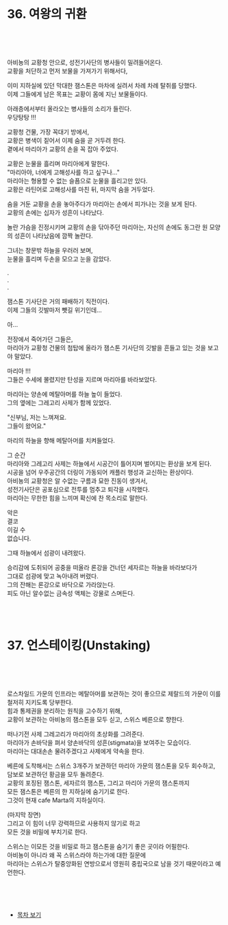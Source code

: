 # 36. 여왕의 귀환 <br>
<br><br><br>

아비뇽의 교황청 안으로, 성전기사단의 병사들이 밀려들어온다.<br>
교황을 처단하고 먼저 보물을 가져가기 위해서다,<br>

이미 지하실에 있던 막대한 잼스톤은 마차에 실려서 차례 차례 탈취를 당했다. <br>
이제 그들에게 남은 목표는 교황이 몸에 지닌 보물들이다.<br>

아래층에서부터 올라오는 병사들의 소리가 들린다. <br>
우당탕탕 !!! <br>

교황청 건물, 가장 꼭대기 방에서, <br>
교황은 병색이 짙어서 이제 숨을 곧 거두려 한다. <br>
곁에서 마리아가 교황의 손을 꼭 잡아 주었다. <br>

교황은 눈물을 흘리며 마리아에게 말한다. <br>
"마리아야, 너에게 고해성사를 하고 싶구나..." <br>
마리아는 형용할 수 없는 슬픔으로 눈물을 흘리고만 있다.<br>
교황은 라틴어로 고해성사를 마친 뒤, 마지막 숨을 거두었다. <br>

숨을 거둔 교황을 손을 놓아주다가 마리아는 손에서 피가나는 것을 보게 된다. <br>
교황의 손에는 십자가 성흔이 나타났다. <br>

놀란 가슴을 진정시키며 교황의 손을 닦아주던 마리아는,
자신의 손에도 동그란 원 모양의 성흔이 나타났음에 깜짝 놀란다. <br>

그녀는 창문밖 하늘을 우러러 보며, <br>
눈물을 흘리며 두손을 모으고 눈을 감았다. <br>

.<br>
.<br>
.<br>

잼스톤 기사단은 거의 패배하기 직전이다.<br>
이제 그들의 깃발마저 뺏길 위기인데...<br>

아...<br>

전장에서 죽어가던 그들은, <br>
마리아가 교황청 건물의 첨탑에 올라가 잼스톤 기사단의 깃발을 흔들고 있는 것을 보고야 말았다. <br>

마리아 !!! <br>
그들은 수세에 몰렸지만 탄성을 지르며 마리아를 바라보았다. <br>

마리아는 양손에 메탈아머를 하늘 높이 들었다. <br>
그의 옆에는 그레고리 사제가 함께 있었다.<br>

"신부님, 저는 느껴져요. <br>
그들이 왔어요." <br>

마리의 하늘을 향해 메탈아머를 치켜들었다. <br>

그 순간 <br>
마리아와 그레고리 사제는 하늘에서 시공간이 틀어지며 벌어지는 환상을 보게 된다. <br>
시공을 넘어 우주공간의 더링이 가동되어 캐플러 행성과 교신하는 환상이다. <br>
아비뇽의 교황청은 알 수없는 구름과 묘한 진동이 생겨서,<br> 
성전기사단은 공포심으로 전투를 멈추고 퇴각을 시작했다. <br>
마리아는 무한한 힘을 느끼며 확신에 찬 목소리로 말한다. <br>

악은 <br>
결코 <br>
이길 수 <br>
없습니다.<br>

그때 하늘에서 섬광이 내려왔다.<br>

승리감에 도취되어 공중을 떠올라 론강을 건너던 세자르는 하늘을 바라보다가<br>
그대로 섬광에 맞고 녹아내려 버렸다. <br>
그의 잔해는 론강으로 바닥으로 가라앉는다. <br>
피도 아닌 알수없는 금속성 액체는 강물로 스며든다. <br>
<br><br><br>

# 37. 언스테이킹(Unstaking) <br>
<br><br><br>

로스차일드 가문의 인프라는 메탈아머를 보관하는 것이 좋으므로 제랄드의 가문이 이를 철저히 지키도록 당부한다. <br>
힘과 통제권을 분리하는 원칙을 고수하기 위해, <br>
교황이 보관하는 아비뇽의 잼스톤을 모두 싣고, 스위스 베른으로 향한다. <br>

떠나기전 사제 그레고리가 마리아의 초상화를 그려준다. <br>
마리아가 손바닥을 펴서 양손바닥의 성흔(stigmata)을 보여주는 모습이다. <br>
마리아는 대대손손 물려주겠다고 사제에게 약속을 한다. <br>

베른에 도착해서는 스위스 3개주가 보관하던 마리아 가문의 잼스톤을 모두 회수하고, <br>
담보로 보관하던 황금을 모두 돌려준다. <br>
교황의 포징된 잼스톤, 세자르의 잼스톤, 그리고 마리아 가문의 잼스톤까지 <br>
모든 잼스톤은 베른의 한 지하실에 숨기기로 한다. <br>
그것이 현재 cafe Marta의 지하실이다. <br>

(마지막 장면) <br>
그리고 이 힘이 너무 강력하므로 사용하지 않기로 하고 <br>
모든 것을 비밀에 부치기로 한다. <br>

스위스는 이모든 것을 비밀로 하고 잼스톤을 숨기기 좋은 곳이라 어필한다. <br>
아비뇽이 아니라 왜 꼭 스위스라야 하는가에 대한 질문에 <br>
마리아는 스위스가 탈중앙화된 연방으로서 영원히 중립국으로 남을 것기 때문이라고 예언한다. <br>

<br><br><br>

* [목차 보기](content_kr.md) <br>